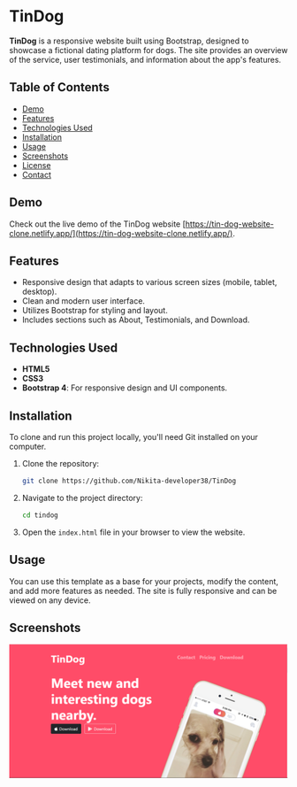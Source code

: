 # TinDog

**TinDog** is a responsive website built using Bootstrap, designed to showcase a fictional dating platform for dogs. The site provides an overview of the service, user testimonials, and information about the app's features.

## Table of Contents

- [Demo](#demo)
- [Features](#features)
- [Technologies Used](#technologies-used)
- [Installation](#installation)
- [Usage](#usage)
- [Screenshots](#screenshots)
- [License](#license)
- [Contact](#contact)

## Demo

Check out the live demo of the TinDog website [https://tin-dog-website-clone.netlify.app/](https://tin-dog-website-clone.netlify.app/).

## Features

- Responsive design that adapts to various screen sizes (mobile, tablet, desktop).
- Clean and modern user interface.
- Utilizes Bootstrap for styling and layout.
- Includes sections such as About, Testimonials, and Download.

## Technologies Used

- **HTML5**
- **CSS3**
- **Bootstrap 4**: For responsive design and UI components.

## Installation

To clone and run this project locally, you'll need Git installed on your computer.

1. Clone the repository:
    ```bash
    git clone https://github.com/Nikita-developer38/TinDog
    ```

2. Navigate to the project directory:
    ```bash
    cd tindog
    ```

3. Open the `index.html` file in your browser to view the website.

## Usage

You can use this template as a base for your projects, modify the content, and add more features as needed. The site is fully responsive and can be viewed on any device.

## Screenshots



![TinDog Screenshot](tindog.png) 
